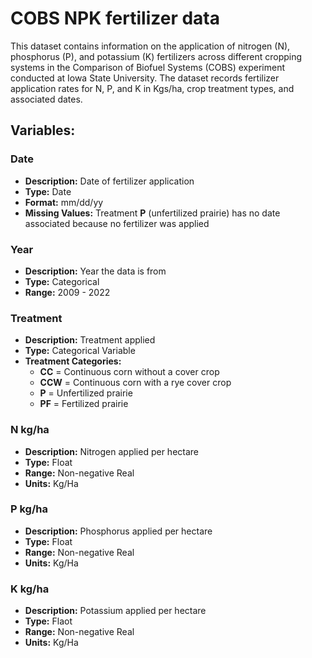 # COBS NPK fertilizer data
This dataset contains information on the application of nitrogen (N), phosphorus (P), and potassium (K) fertilizers across different cropping systems in the Comparison of Biofuel Systems (COBS) experiment conducted at Iowa State University. The dataset records fertilizer application rates for N, P, and K in Kgs/ha, crop treatment types, and associated dates.

## Variables:

### **Date**  
- **Description:** Date of fertilizer application  
- **Type:** Date  
- **Format:** mm/dd/yy  
- **Missing Values:** Treatment **P** (unfertilized prairie) has no date associated because no fertilizer was applied  

### **Year**  
- **Description:** Year the data is from  
- **Type:** Categorical  
- **Range:** 2009 - 2022  
  

### **Treatment**  
- **Description:** Treatment applied  
- **Type:** Categorical Variable  
- **Treatment Categories:**  
  - **CC** = Continuous corn without a cover crop  
  - **CCW** = Continuous corn with a rye cover crop  
  - **P** = Unfertilized prairie  
  - **PF** = Fertilized prairie  


### **N kg/ha**  
- **Description:** Nitrogen applied per hectare  
- **Type:** Float  
- **Range:** Non-negative Real
- **Units:** Kg/Ha
  

### **P kg/ha**  
- **Description:** Phosphorus applied per hectare  
- **Type:** Float  
- **Range:** Non-negative Real
- **Units:** Kg/Ha

### **K kg/ha**  
- **Description:** Potassium applied per hectare  
- **Type:** Flaot  
- **Range:** Non-negative Real
- **Units:** Kg/Ha
  
